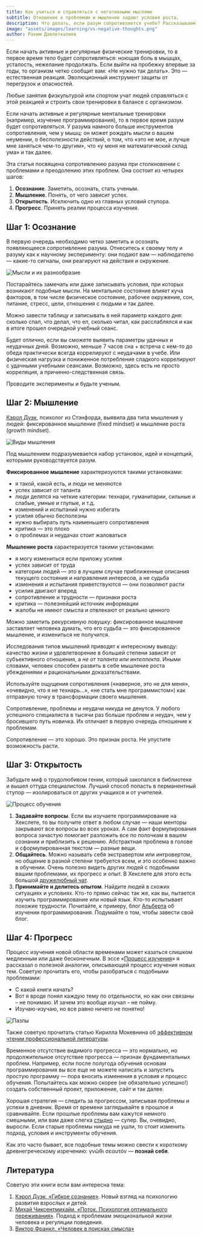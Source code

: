 ```yaml
---
title: Как учиться и справляться с негативными мыслями
subtitle: Отношение к проблемам и мышление задают условия роста.
description: Что делать, если разум сопротивляется учебе? Рассказываем о конкретных шагах, которые помогут эффективно изучать программирование
image: "assets/images/learning/vs-negative-thoughts.png"
author: Рахим Давлеткалиев
---
```


Если начать активные и регулярные физические тренировки, то в первое время тело будет сопротивляться: ноющая боль в мышцах, усталость, нежелание продолжать. Если выйти на пробежку впервые за годы, то организм четко сообщит вам: «Не нужно так делать». Это — естественная реакция. Эволюционный инструмент защиты от перегрузок и опасностей.

Любые занятия физкультурой или спортом учат людей справляться с этой реакцией и строить свои тренировки в балансе с организмом.

Если начать активные и регулярные ментальные тренировки (например, изучение программирования), то в первое время разум будет сопротивляться. У разума намного больше инструментов сопротивления, чем у мышц: он может рождать мысли о вашем неумении, о бесполезности действий, о том, что «это не мое, и лучше мне заняться чем-то другим», что «у меня не математический склад ума» и так далее.

Эта статья посвящена сопротивлению разума при столкновении с проблемами и преодолению этих проблем. Она состоит из четырех шагов:

1. **Осознание**. Заметить, осознать, стать ученым.
2. **Мышление**. Понять, от чего зависит успех.
3. **Открытость**. Исключить одно из главных условий ступора.
4. **Прогресс**. Принять реалии процесса изучения.

## Шаг 1: Осознание

В первую очередь необходимо четко заметить и осознать появляющееся сопротивление разума. Отнеситесь к своему телу и разуму как к научному эксперименту: они подают вам — наблюдателю — какие-то сигналы, они реагируют на действия и окружение.

![Мысли и их разнообразие](/assets/images/learning/learning_1.png)

Постарайтесь замечать или даже записывать условия, при которых возникают подобные мысли. На ментальное состояние влияет куча факторов, в том числе физическое состояние, рабочее окружение, сон, питание, стресс, цели, отношения с людьми и так далее.

Можно завести таблицу и записывать в ней параметр каждого дня: сколько спал, что делал, что ел, сколько читал, как расслаблялся и как в итоге прошел очередной учебный сеанс.

Будет отлично, если вы сможете выявить параметры удачных и неудачных дней. Возможно, меньше 7 часов сна + встреча с кем-то до обеда практически всегда коррелируют с неудачами в учебе. Или физическая нагрузка и пониженное потребление сладкого коррелируют с удачными учебными сеансами. Возможно, здесь есть не просто корреляция, а причинно-следственная связь.

Проводите эксперименты и будьте ученым.

## Шаг 2: Мышление

[Кэрол Дуэк](https://en.wikipedia.org/wiki/Carol_Dweck), психолог из Стэнфорда, выявила два типа мышления у людей: фиксированное мышление (fixed mindset) и мышление роста (growth mindset).

![Виды мышления](/assets/images/learning/learning_2.png)

Под мышлением подразумевается набор установок, идей и концепций, которыми руководствуется разум.

**Фиксированное мышление** характеризуются такими установками:

- я такой, какой есть, и люди не меняются
- успех зависит от таланта
- люди делятся на четкие категории: технари, гуманитарии, сильные и слабые, умные и глупые, и т.д.
- изменений и испытаний нужно избегать
- усилия обычно бесполезны
- нужно выбирать путь наименьшего сопротивления
- критика — это плохо
- о проблемах и неудачах стоит жаловаться

**Мышление роста** характеризуется такими установками:

- я могу измениться если приложу усилия
- успех зависит от труда
- категории людей — это в лучшем случае приближенные описания текущего состояния и направления интересов, а не судьба
- изменения и испытания приветствуются — они позволяют расти
- усилия двигают вперед
- сопротивление и трудности — признаки роста
- критика — полезнейший источник информации
- жалобы не имеют смысла и отвлекают от реально ценного

Можно заметить рекурсивную ловушку: фиксированное мышление заставляет человека думать, что его судьба — это фиксированное мышление, и измениться не получится.

Исследования типов мышлений приводят к интересному выводу: качество жизни и удовлетворение в большей степени зависят от субъективного отношения, а *не от таланта или интеллекта*. Иными словами, человек способен развить в себе мышление роста убеждениями и рациональными доказательствами.

Используйте ощущения сопротивления («наверное, это не для меня», «очевидно, что я не технарь...», «не стать мне программистом») как отправную точку в трансформации своего мышления.

Сопротивление, проблемы и неудачи никуда не денутся. У любого успешного специалиста в тысячи раз больше проблем и неудач, чем у бросившего путь новичка. Их отличает в первую очередь отношение к проблемам.

Сопротивление — это хорошо. Это признак роста. Не упустите возможность расти.

## Шаг 3: Открытость

Забудьте миф о трудолюбивом гении, который закопался в библиотеке и вышел оттуда специалистом. Лучший способ попасть в перманентный ступор — изолироваться от других учащихся и от учителей.

![Процесс обучения](/assets/images/learning/learning_3.png)

1. **Задавайте вопросы**. Если вы изучаете программирование на Хекслете, то вы получите ответ в любом случае — наши менторы закрывают все вопросы во всех уроках. А сам факт формулирования вопроса зачастую помогает разложить все по полочкам в вашем сознании и приблизить к решению. Абстрактная проблема в голове и сформулированная текстом — разные вещи.
2. **Общайтесь**. Можно называть себя экстравертом или интровертом, но общение в разной степени требуется всем, и это особенно важно в обучении. Очень полезно видеть других людей с подобными вашим проблемами, их прогресс и опыт. В Хекслете для этого есть большой [дружелюбный чат](https://slack-ru.hexlet.io/).
3. **Принимайте и делитесь опытом**. Найдите людей в схожих ситуациях и условиях. Кто-то прямо сейчас так же, как вы, пытается изучить программирование или новый язык. Кто-то испытывает похожие трудности. Почитайте, к примеру, блог [Альберта](https://medium.com/@sayoBye) об изучении программирования. Подумайте о том, чтобы завести свой блог.

## Шаг 4: Прогресс

Процесс изучения новой области временами может казаться слишком медленным или даже бесконечным. В эссе «[Процесс изучения](https://rakh.im/learning/)» я рассказал о полезной аналогии, описывающей процесс изучения новых тем. Советую прочитать его, чтобы разобраться с подобными проблемами:

- С какой книги начать?
- Вот я вроде понял каждую тему по отдельности, но как они связаны – не понимаю. И зачем это вообще изучал – не пойму.
- Изучаю-изучаю, но все равно ничего не понятно!

![Пазлы](/assets/images/learning/learning_4.png)

Также советую прочитать статью Кирилла Мокевнина об [эффективном чтении профессиональной литературы](https://ru.hexlet.io/blog/posts/how-to-read-books).

Временное отсутствие видимого прогресса — это нормально, но продолжительное отсутствие прогресса — признак фундаментальных проблем. Например, если после полугода обучения основам программирования вы все еще не можете написать и запустить простую программу — пора вносить изменения в условия и процесс обучения. Попытайтесь как можно скорее (не обязательно успешно!) создать собственный проект, приложение, сайт и так далее.

Хорошая стратегия — следить за прогрессом, записывая проблемы и успехи в дневник. Время от времени заглядывайте в прошлое и сравнивайте. Если прошлые проблемы вам кажутся немного смешными, или вам даже слегка [стыдно](https://hello.rakh.im/how_to_evaluate_personal_growth/) — супер. Вы, очевидно, выросли. Если старые проблемы никуда не ушли, то стоит изменить подход, условия и инструменты обучения.

Как это часто бывает, все подобные темы можно свести к короткому древнегреческому изречению: γνῶθι σεαυτόν — **познай себя**.


## Литература

Советую эти книги если вам интересна тема:

1. [Кэрол Дуэк, «Гибкое сознание»](https://www.mann-ivanov-ferber.ru/books/mif/mindset/). Новый взгляд на психологию развития взрослых и детей.
2. [Михай Чиксентмихайи, «Поток. Психология оптимального переживания»](https://www.ozon.ru/context/detail/id/6233608/?partner=hexlet). Подход к проблемам эмоциональной жизни человека и регуляции поведения.
3. [Виктор Франкл, «Человек в поисках смысла»](https://www.ozon.ru/context/detail/id/10512826/?partner=hexlet)

